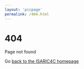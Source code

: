 ```yaml
---
layout: 'picpage'
permalink: /404.html
---
```


# 404

Page not found

Go [back to the ISARIC4C homepage](/)